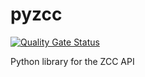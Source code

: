 # pyzcc

[![Quality Gate Status](https://sonarcloud.io/api/project_badges/measure?project=danstis_pyzcc&metric=alert_status)](https://sonarcloud.io/dashboard?id=danstis_pyzcc)

Python library for the ZCC API
